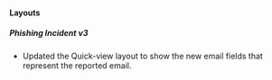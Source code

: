 
#### Layouts
##### Phishing Incident v3
- Updated the Quick-view layout to show the new email fields that represent the reported email.
